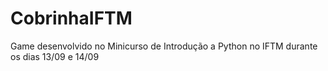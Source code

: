 # CobrinhaIFTM
Game desenvolvido no Minicurso de Introdução a Python no IFTM durante os dias 13/09 e 14/09 
